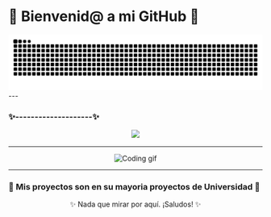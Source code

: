 # 🌟 Bienvenid@ a mi GitHub 🌟


  <source media="(prefers-color-scheme: dark)" srcset="https://raw.githubusercontent.com/JavierLoro/JavierLoro/output/github-contribution-grid-snake-dark.svg">
  <source media="(prefers-color-scheme: light)" srcset="https://raw.githubusercontent.com/JavierLoro/JavierLoro/output/github-contribution-grid-snake.svg">
  <img alt="github contribution grid snake animation" src="https://raw.githubusercontent.com/JavierLoro/JavierLoro/output/github-contribution-grid-snake.svg">
</picture>
---

### ✨--------------------✨

<div align="center">
  <img src="https://img.shields.io/badge/Creatividad-100%25-ff69b4?style=for-the-badge" />
</div>

---

<p align="center">
  <img src="https://media.giphy.com/media/l0HlBO7eyXzSZkJri/giphy.gif" alt="Coding gif" width="400"/>
</p>

---

### 🌌 Mis proyectos son en su mayoria proyectos de Universidad 🌌

<p align="center">✨ Nada que mirar por aquí. ¡Saludos! ✨</p>
